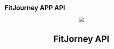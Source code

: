 ## FitJourney APP API

<div align="center">
   <img src="https://drive.google.com/file/d/1JtBhBENSM8C_Rnh5oZOqmP6O2xAbBWGu/view?usp=sharing" />
    <h1>FitJorney API</h1>
</div>